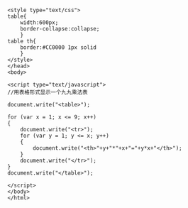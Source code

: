 
   
    <style type="text/css">  
    table{  
        width:600px;  
        border-collapse:collapse;  
        }  
    table th{  
        border:#CC0000 1px solid  
        }  
    </style>  
    </head>  
    <body>  
      
    <script type="text/javascript">  
    //用表格形式显示一个九九乘法表  
      
    document.write("<table>");  
      
    for (var x = 1; x <= 9; x++)  
    {  
        document.write("<tr>");  
        for (var y = 1; y <= x; y++)  
        {  
            document.write("<th>"+y+"*"+x+"="+y*x+"</th>");  
        }  
        document.write("</tr>");  
    }  
    document.write("</table>");  
      
    </script>  
    </body>  
    </html>  
